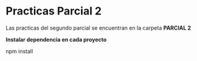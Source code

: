 # Practicas Parcial 2


Las practicas del segundo parcial se encuentran en la carpeta  **PARCIAL 2**


**Instalar dependencia en cada proyecto**


npm install





